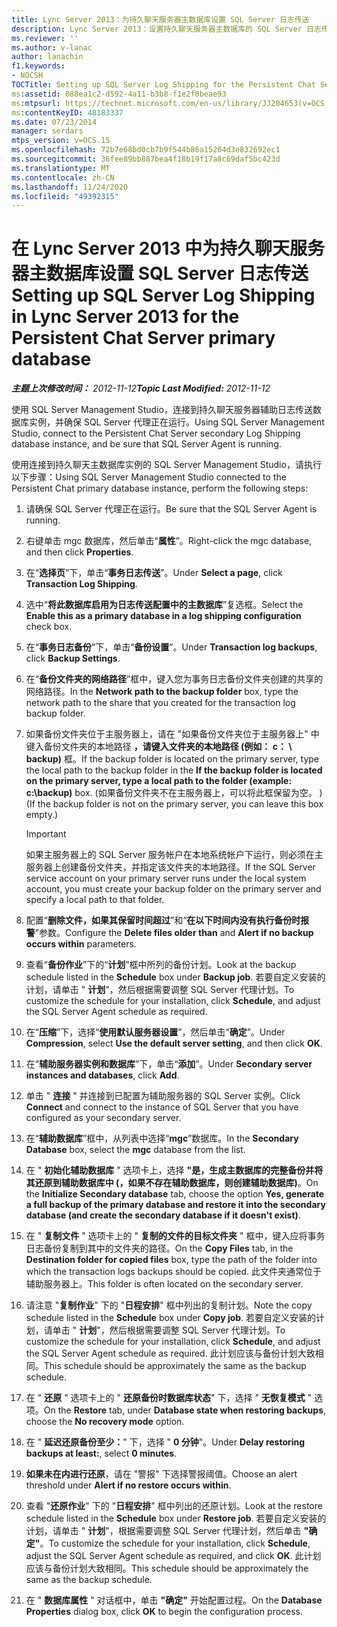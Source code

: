 ```yaml
---
title: Lync Server 2013：为持久聊天服务器主数据库设置 SQL Server 日志传送
description: Lync Server 2013：设置持久聊天服务器主数据库的 SQL Server 日志传送。
ms.reviewer: ''
ms.author: v-lanac
author: lanachin
f1.keywords:
- NOCSH
TOCTitle: Setting up SQL Server Log Shipping for the Persistent Chat Server primary database
ms:assetid: 088ea1c2-d592-4a11-b3b8-f1e2f8beae93
ms:mtpsurl: https://technet.microsoft.com/en-us/library/JJ204653(v=OCS.15)
ms:contentKeyID: 48183337
ms.date: 07/23/2014
manager: serdars
mtps_version: v=OCS.15
ms.openlocfilehash: 72b7e68bd0cb7b9f544b86a15204d3e832692ec1
ms.sourcegitcommit: 36fee89bb887bea4f18b19f17a8c69daf5bc423d
ms.translationtype: MT
ms.contentlocale: zh-CN
ms.lasthandoff: 11/24/2020
ms.locfileid: "49392315"
---
```

# <a name="setting-up-sql-server-log-shipping-in-lync-server-2013-for-the-persistent-chat-server-primary-database"></a><span data-ttu-id="a9457-103">在 Lync Server 2013 中为持久聊天服务器主数据库设置 SQL Server 日志传送</span><span class="sxs-lookup"><span data-stu-id="a9457-103">Setting up SQL Server Log Shipping in Lync Server 2013 for the Persistent Chat Server primary database</span></span>

<div data-xmlns="http://www.w3.org/1999/xhtml">

<div class="topic" data-xmlns="http://www.w3.org/1999/xhtml" data-msxsl="urn:schemas-microsoft-com:xslt" data-cs="https://msdn.microsoft.com/">

<div data-asp="https://msdn2.microsoft.com/asp">



</div>

<div id="mainSection">

<div id="mainBody"><span data-ttu-id="a9457-104">

<span> </span></span><span class="sxs-lookup"><span data-stu-id="a9457-104">

<span> </span></span></span>

<span data-ttu-id="a9457-105">_**主题上次修改时间：** 2012-11-12_</span><span class="sxs-lookup"><span data-stu-id="a9457-105">_**Topic Last Modified:** 2012-11-12_</span></span>

<span data-ttu-id="a9457-106">使用 SQL Server Management Studio，连接到持久聊天服务器辅助日志传送数据库实例，并确保 SQL Server 代理正在运行。</span><span class="sxs-lookup"><span data-stu-id="a9457-106">Using SQL Server Management Studio, connect to the Persistent Chat Server secondary Log Shipping database instance, and be sure that SQL Server Agent is running.</span></span>

<span data-ttu-id="a9457-107">使用连接到持久聊天主数据库实例的 SQL Server Management Studio，请执行以下步骤：</span><span class="sxs-lookup"><span data-stu-id="a9457-107">Using SQL Server Management Studio connected to the Persistent Chat primary database instance, perform the following steps:</span></span>

1.  <span data-ttu-id="a9457-108">请确保 SQL Server 代理正在运行。</span><span class="sxs-lookup"><span data-stu-id="a9457-108">Be sure that the SQL Server Agent is running.</span></span>

2.  <span data-ttu-id="a9457-109">右键单击 mgc 数据库，然后单击“**属性**”。</span><span class="sxs-lookup"><span data-stu-id="a9457-109">Right-click the mgc database, and then click **Properties**.</span></span>

3.  <span data-ttu-id="a9457-110">在“**选择页**”下，单击“**事务日志传送**”。</span><span class="sxs-lookup"><span data-stu-id="a9457-110">Under **Select a page**, click **Transaction Log Shipping**.</span></span>

4.  <span data-ttu-id="a9457-111">选中“**将此数据库启用为日志传送配置中的主数据库**”复选框。</span><span class="sxs-lookup"><span data-stu-id="a9457-111">Select the **Enable this as a primary database in a log shipping configuration** check box.</span></span>

5.  <span data-ttu-id="a9457-112">在“**事务日志备份**”下，单击“**备份设置**”。</span><span class="sxs-lookup"><span data-stu-id="a9457-112">Under **Transaction log backups**, click **Backup Settings**.</span></span>

6.  <span data-ttu-id="a9457-113">在“**备份文件夹的网络路径**”框中，键入您为事务日志备份文件夹创建的共享的网络路径。</span><span class="sxs-lookup"><span data-stu-id="a9457-113">In the **Network path to the backup folder** box, type the network path to the share that you created for the transaction log backup folder.</span></span>

7.  <span data-ttu-id="a9457-114">如果备份文件夹位于主服务器上，请在 "如果备份文件夹位于主服务器上" 中键入备份文件夹的本地路径 **，请键入文件夹的本地路径 (例如： c： \\ backup)** 框。</span><span class="sxs-lookup"><span data-stu-id="a9457-114">If the backup folder is located on the primary server, type the local path to the backup folder in the **If the backup folder is located on the primary server, type a local path to the folder (example: c:\\backup)** box.</span></span> <span data-ttu-id="a9457-115"> (如果备份文件夹不在主服务器上，可以将此框保留为空。 ) </span><span class="sxs-lookup"><span data-stu-id="a9457-115">(If the backup folder is not on the primary server, you can leave this box empty.)</span></span>
    
    <div>
    

    > [!IMPORTANT]  
    > <span data-ttu-id="a9457-116">如果主服务器上的 SQL Server 服务帐户在本地系统帐户下运行，则必须在主服务器上创建备份文件夹，并指定该文件夹的本地路径。</span><span class="sxs-lookup"><span data-stu-id="a9457-116">If the SQL Server service account on your primary server runs under the local system account, you must create your backup folder on the primary server and specify a local path to that folder.</span></span>

    
    </div>

8.  <span data-ttu-id="a9457-117">配置“**删除文件，如果其保留时间超过**”和“**在以下时间内没有执行备份时报警**”参数。</span><span class="sxs-lookup"><span data-stu-id="a9457-117">Configure the **Delete files older than** and **Alert if no backup occurs within** parameters.</span></span>

9.  <span data-ttu-id="a9457-118">查看“**备份作业**”下的“**计划**”框中所列的备份计划。</span><span class="sxs-lookup"><span data-stu-id="a9457-118">Look at the backup schedule listed in the **Schedule** box under **Backup job**.</span></span> <span data-ttu-id="a9457-119">若要自定义安装的计划，请单击 " **计划**"，然后根据需要调整 SQL Server 代理计划。</span><span class="sxs-lookup"><span data-stu-id="a9457-119">To customize the schedule for your installation, click **Schedule**, and adjust the SQL Server Agent schedule as required.</span></span>

10. <span data-ttu-id="a9457-120">在“**压缩**”下，选择“**使用默认服务器设置**”，然后单击“**确定**”。</span><span class="sxs-lookup"><span data-stu-id="a9457-120">Under **Compression**, select **Use the default server setting**, and then click **OK**.</span></span>

11. <span data-ttu-id="a9457-121">在“**辅助服务器实例和数据库**”下，单击“**添加**”。</span><span class="sxs-lookup"><span data-stu-id="a9457-121">Under **Secondary server instances and databases**, click **Add**.</span></span>

12. <span data-ttu-id="a9457-122">单击 " **连接** " 并连接到已配置为辅助服务器的 SQL Server 实例。</span><span class="sxs-lookup"><span data-stu-id="a9457-122">Click **Connect** and connect to the instance of SQL Server that you have configured as your secondary server.</span></span>

13. <span data-ttu-id="a9457-123">在“**辅助数据库**”框中，从列表中选择“**mgc**”数据库。</span><span class="sxs-lookup"><span data-stu-id="a9457-123">In the **Secondary Database** box, select the **mgc** database from the list.</span></span>

14. <span data-ttu-id="a9457-124">在 " **初始化辅助数据库** " 选项卡上，选择 **"是，生成主数据库的完整备份并将其还原到辅助数据库中 (，如果不存在辅助数据库，则创建辅助数据库)**。</span><span class="sxs-lookup"><span data-stu-id="a9457-124">On the **Initialize Secondary database** tab, choose the option **Yes, generate a full backup of the primary database and restore it into the secondary database (and create the secondary database if it doesn't exist)**.</span></span>

15. <span data-ttu-id="a9457-125">在 " **复制文件** " 选项卡上的 " **复制的文件的目标文件夹** " 框中，键入应将事务日志备份复制到其中的文件夹的路径。</span><span class="sxs-lookup"><span data-stu-id="a9457-125">On the **Copy Files** tab, in the **Destination folder for copied files** box, type the path of the folder into which the transaction logs backups should be copied.</span></span> <span data-ttu-id="a9457-126">此文件夹通常位于辅助服务器上。</span><span class="sxs-lookup"><span data-stu-id="a9457-126">This folder is often located on the secondary server.</span></span>

16. <span data-ttu-id="a9457-127">请注意 "**复制作业**" 下的 "**日程安排**" 框中列出的复制计划。</span><span class="sxs-lookup"><span data-stu-id="a9457-127">Note the copy schedule listed in the **Schedule** box under **Copy job**.</span></span> <span data-ttu-id="a9457-128">若要自定义安装的计划，请单击 " **计划**"，然后根据需要调整 SQL Server 代理计划。</span><span class="sxs-lookup"><span data-stu-id="a9457-128">To customize the schedule for your installation, click **Schedule**, and adjust the SQL Server Agent schedule as required.</span></span> <span data-ttu-id="a9457-129">此计划应该与备份计划大致相同。</span><span class="sxs-lookup"><span data-stu-id="a9457-129">This schedule should be approximately the same as the backup schedule.</span></span>

17. <span data-ttu-id="a9457-130">在 " **还原** " 选项卡上的 " **还原备份时数据库状态**" 下，选择 " **无恢复模式** " 选项。</span><span class="sxs-lookup"><span data-stu-id="a9457-130">On the **Restore** tab, under **Database state when restoring backups**, choose the **No recovery mode** option.</span></span>

18. <span data-ttu-id="a9457-131">在 " **延迟还原备份至少：**" 下，选择 " **0 分钟**"。</span><span class="sxs-lookup"><span data-stu-id="a9457-131">Under **Delay restoring backups at least:**, select **0 minutes**.</span></span>

19. <span data-ttu-id="a9457-132">**如果未在内进行还原**，请在 "警报" 下选择警报阈值。</span><span class="sxs-lookup"><span data-stu-id="a9457-132">Choose an alert threshold under **Alert if no restore occurs within**.</span></span>

20. <span data-ttu-id="a9457-133">查看 "**还原作业**" 下的 "**日程安排**" 框中列出的还原计划。</span><span class="sxs-lookup"><span data-stu-id="a9457-133">Look at the restore schedule listed in the **Schedule** box under **Restore job**.</span></span> <span data-ttu-id="a9457-134">若要自定义安装的计划，请单击 " **计划**"，根据需要调整 SQL Server 代理计划，然后单击 **"确定"**。</span><span class="sxs-lookup"><span data-stu-id="a9457-134">To customize the schedule for your installation, click **Schedule**, adjust the SQL Server Agent schedule as required, and click **OK**.</span></span> <span data-ttu-id="a9457-135">此计划应该与备份计划大致相同。</span><span class="sxs-lookup"><span data-stu-id="a9457-135">This schedule should be approximately the same as the backup schedule.</span></span>

21. <span data-ttu-id="a9457-136">在 " **数据库属性** " 对话框中，单击 **"确定"** 开始配置过程。</span><span class="sxs-lookup"><span data-stu-id="a9457-136">On the **Database Properties** dialog box, click **OK** to begin the configuration process.</span></span>

<span data-ttu-id="a9457-137"></div>

<span> </span>

</div>

</div>

</span><span class="sxs-lookup"><span data-stu-id="a9457-137"></div>

<span> </span>

</div>

</div>

</span></span></div>

